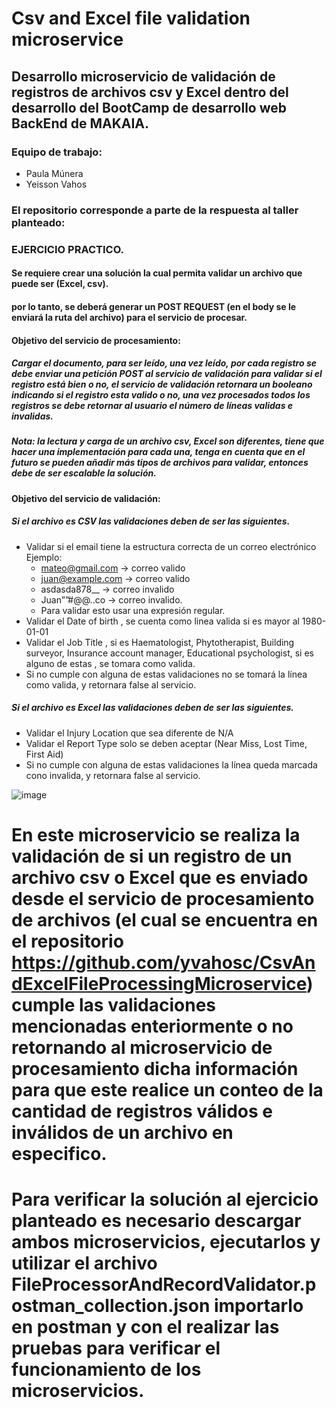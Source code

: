 # Csv and Excel file validation microservice

## Desarrollo microservicio de validación de registros de archivos csv y Excel dentro del desarrollo del BootCamp de desarrollo web BackEnd de MAKAIA.

### Equipo de trabajo:
  * Paula Múnera
  * Yeisson Vahos

### El repositorio corresponde a parte de la respuesta al taller planteado:

### EJERCICIO PRACTICO.

#### Se requiere crear una solución la cual permita validar un archivo que puede ser (Excel, csv).
#### por lo tanto, se deberá generar un POST REQUEST (en el body se le enviará la ruta del archivo) para el servicio de procesar.

#### Objetivo del servicio de procesamiento:

##### Cargar el documento, para ser leído, una vez leído, por cada registro se debe enviar una petición POST al servicio de validación para validar si el registro está bien o no, el servicio de validación retornara un booleano indicando si el registro esta valido o no, una vez procesados todos los registros se debe retornar al usuario el número de líneas validas e invalidas.
##### Nota: la lectura y carga de un archivo csv, Excel son diferentes, tiene que hacer una implementación para cada una, tenga en cuenta que en el futuro se pueden añadir más tipos de archivos para validar, entonces debe de ser escalable la solución.

#### Objetivo del servicio de validación:

##### Si el archivo es CSV las validaciones deben de ser las siguientes.
* Validar si el email tiene la estructura correcta de un correo electrónico Ejemplo:
  - mateo@gmail.com -> correo valido
  - juan@example.com -> correo valido
  - asdasda878__ -> correo invalido
  - Juan””#@@..co -> correo invalido.
  - Para validar esto usar una expresión regular.
* Validar el Date of birth , se cuenta como linea valida si es mayor al 1980-01-01
* Validar el Job Title , si es Haematologist, Phytotherapist, Building surveyor, Insurance account manager, Educational psychologist, si es alguno de estas , se tomara como valida.
* Si no cumple con alguna de estas validaciones no se tomará la línea como valida, y retornara false al servicio.

##### Si el archivo es Excel las validaciones deben de ser las siguientes.
* Validar el Injury Location que sea diferente de N/A
* Validar el Report Type solo se deben aceptar (Near Miss, Lost Time, First Aid)
* Si no cumple con alguna de estas validaciones la línea queda marcada cono invalida, y retornara false al servicio.

![image](https://github.com/yvahosc/CsvAndExcelFileValidationMicroservice/assets/97228219/82b143f2-3a34-44ff-b721-e67130a8b170)

# En este microservicio se realiza la validación de si un registro de un archivo csv o Excel que es enviado desde el servicio de procesamiento de archivos (el cual se encuentra en el repositorio https://github.com/yvahosc/CsvAndExcelFileProcessingMicroservice) cumple las validaciones mencionadas enteriormente o no retornando al microservicio de procesamiento dicha información para que este realice un conteo de la cantidad de registros válidos e inválidos de un archivo en especifico.
# Para verificar la solución al ejercicio planteado es necesario descargar ambos microservicios, ejecutarlos y utilizar el archivo FileProcessorAndRecordValidator.postman_collection.json importarlo en postman y con el realizar las pruebas para verificar el funcionamiento de los microservicios.
